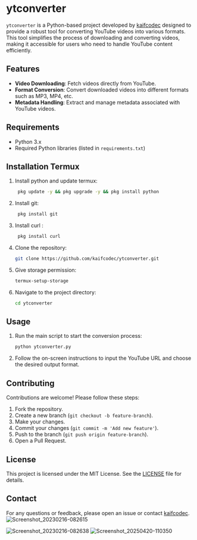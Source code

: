 # ytconverter

`ytconverter` is a Python-based project developed by [kaifcodec](https://github.com/kaifcodec) designed to provide a robust tool for converting YouTube videos into various formats. This tool simplifies the process of downloading and converting videos, making it accessible for users who need to handle YouTube content efficiently.

## Features

- **Video Downloading**: Fetch videos directly from YouTube.
- **Format Conversion**: Convert downloaded videos into different formats such as MP3, MP4, etc.
- **Metadata Handling**: Extract and manage metadata associated with YouTube videos.

## Requirements

- Python 3.x
- Required Python libraries (listed in `requirements.txt`)

## Installation Termux


1. Install python and update termux:
   ```bash
    pkg update -y && pkg upgrade -y && pkg install python
    ```
2. Install git:
   ```bash
    pkg install git
    ```
3. Install curl :
   ```bash
    pkg install curl
    ```

4. Clone the repository:
    ```bash
    git clone https://github.com/kaifcodec/ytconverter.git
    ```

5. Give storage permission:
    ```bash
    termux-setup-storage
    ```

    
6. Navigate to the project directory:
    ```bash
    cd ytconverter
    ```

## Usage

1. Run the main script to start the conversion process:
    ```bash
    python ytconverter.py
    ```
2. Follow the on-screen instructions to input the YouTube URL and choose the desired output format.

## Contributing

Contributions are welcome! Please follow these steps:

1. Fork the repository.
2. Create a new branch (`git checkout -b feature-branch`).
3. Make your changes.
4. Commit your changes (`git commit -m 'Add new feature'`).
5. Push to the branch (`git push origin feature-branch`).
6. Open a Pull Request.

## License

This project is licensed under the MIT License. See the [LICENSE](LICENSE) file for details.

## Contact

For any questions or feedback, please open an issue or contact [kaifcodec](https://github.com/kaifcodec).
![Screenshot_20230216-082615](https://user-images.githubusercontent.com/98528577/219256583-944c3679-1221-4941-b486-51216b979dae.png)

![Screenshot_20230216-082638](https://user-images.githubusercontent.com/98528577/219256609-a9e7b63a-7c4e-4f73-b482-6dbf565d0569.png)
![Screenshot_20250420-110350](https://github.com/user-attachments/assets/8e9d00ce-b698-4b1f-8870-badd5d274442)
